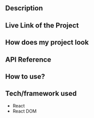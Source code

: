## Description


##  Live Link of the Project


## How does my project look


## API Reference


## How to use?



## Tech/framework used

* React
* React DOM
